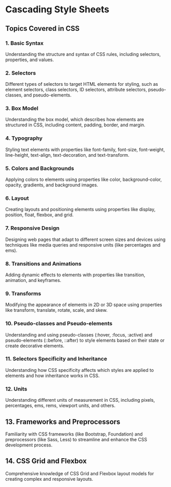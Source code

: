 # Cascading Style Sheets

## Topics Covered in CSS

### 1. Basic Syntax
Understanding the structure and syntax of CSS rules, including selectors, properties, and values.

### 2. Selectors
Different types of selectors to target HTML elements for styling, such as element selectors, class selectors, ID selectors, attribute selectors, pseudo-classes, and pseudo-elements.

### 3. Box Model
Understanding the box model, which describes how elements are structured in CSS, including content, padding, border, and margin.

### 4. Typography
Styling text elements with properties like font-family, font-size, font-weight, line-height, text-align, text-decoration, and text-transform.

### 5. Colors and Backgrounds
Applying colors to elements using properties like color, background-color, opacity, gradients, and background images.

### 6. Layout
Creating layouts and positioning elements using properties like display, position, float, flexbox, and grid.

### 7. Responsive Design
Designing web pages that adapt to different screen sizes and devices using techniques like media queries and responsive units (like percentages and ems).

### 8. Transitions and Animations
Adding dynamic effects to elements with properties like transition, animation, and keyframes.

### 9. Transforms
Modifying the appearance of elements in 2D or 3D space using properties like transform, translate, rotate, scale, and skew.

### 10. Pseudo-classes and Pseudo-elements
Understanding and using pseudo-classes (:hover, :focus, :active) and pseudo-elements (::before, ::after) to style elements based on their state or create decorative elements.

### 11. Selectors Specificity and Inheritance
Understanding how CSS specificity affects which styles are applied to elements and how inheritance works in CSS.

### 12. Units
Understanding different units of measurement in CSS, including pixels, percentages, ems, rems, viewport units, and others.


## 13. Frameworks and Preprocessors
Familiarity with CSS frameworks (like Bootstrap, Foundation) and preprocessors (like Sass, Less) to streamline and enhance the CSS development process.

## 14. CSS Grid and Flexbox
Comprehensive knowledge of CSS Grid and Flexbox layout models for creating complex and responsive layouts.

